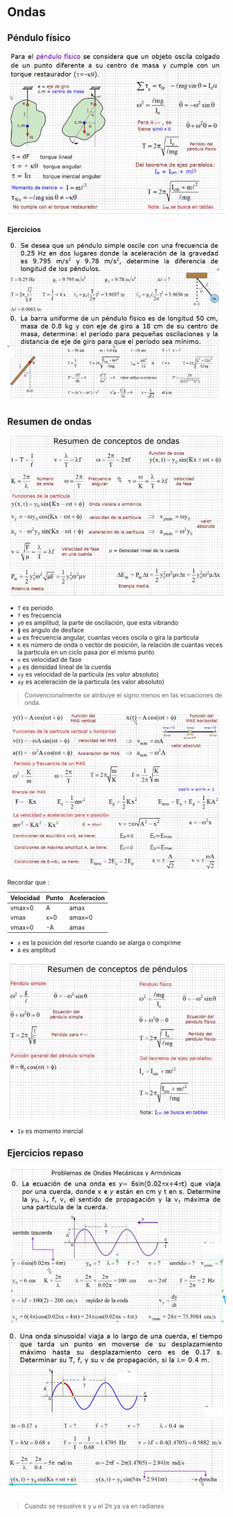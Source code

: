 # Ondas

## Péndulo físico

![PFisico](./img/2021-11-08-09-05.png)

### Ejercicios

![eje](./img/2021-11-08-09-08.png)

## Resumen de ondas

![resumen1](./img/2021-11-08-09-11.png)

- `T` es periodo
- `f` es frecuencia
- `y0` es amplitud, la parte de oscilación, que esta vibrando
- `ɸ` es angulo de desface
- `ω` es frecuencia angular, cuantas veces oscila o gira la particula
- `K` es número de onda o vector de posición, la relación de cuantas veces
 la particula en un ciclo pasa por el mismo punto
- `v` es velocidad de fase
- `µ` es densidad lineal de la cuerda
- `vy` es velocidad de la particula (es valor absoluto)
- `ay` es aceleración de la particula (es valor absoluto)

> Convencionalmente se atribuye el signo menos en las ecuaciones de onda.

![resumen2](./img/2021-11-08-09-23.png)

Recordar que :

Velocidad | Punto | Aceleracion
--- | --- | ---
vmax=0 | A | amax
vmax | x=0 | amax=0
vmax=0 | -A | amax

- `x` es la posición del resorte cuando se alarga o comprime
- `A` es amplitud

![resumen3](./img/2021-11-08-09-33.png)

- `Ie` es momento inercial

## Ejercicios repaso

![ejercicio1](./img/2021-11-08-09-45.png)

![ejercicio2](./img/2021-11-08-10-12.png)

> Cuando se resuelve `K` y `ω` el 2π ya va en radianes
